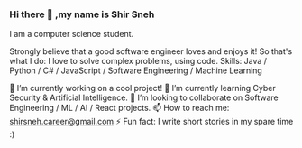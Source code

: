### Hi there 👋 ,my name is Shir Sneh
I am a computer science student.

Strongly believe that a good software engineer loves and enjoys it! So that's what I do: I love to solve complex problems, using code.
Skills: Java / Python / C# / JavaScript / Software Engineering / Machine Learning

🔭 I’m currently working on a cool project!
🌱 I’m currently learning Cyber Security & Artificial Intelligence.
👯 I’m looking to collaborate on Software Engineering / ML / AI / React projects.
📫 How to reach me: shirsneh.career@gmail.com
⚡ Fun fact: I write short stories in my spare time :)
